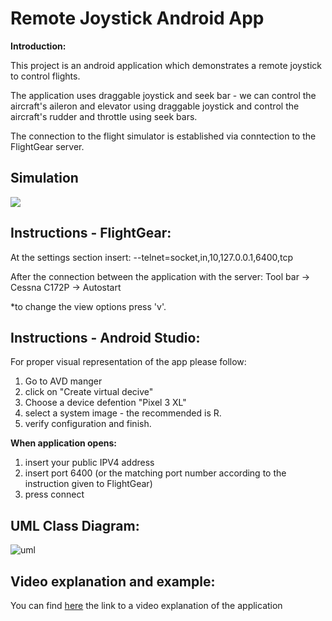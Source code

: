 # Remote Joystick Android App

**Introduction:**

This project is an android application which demonstrates a remote joystick to control flights.

The application uses draggable joystick and seek bar - we can control the aircraft's aileron and elevator using draggable joystick and control the aircraft's rudder and throttle using seek bars.

The connection to the flight simulator is established via conntection to the FlightGear server.


## Simulation
![](demo.gif)


## Instructions - FlightGear:


At the settings section insert:
--telnet=socket,in,10,127.0.0.1,6400,tcp

After the connection between the application with the server:
Tool bar -> Cessna C172P -> Autostart 

*to change the view options press 'v'.


## Instructions -  Android Studio:

For proper visual representation of the app please follow:
1. Go to AVD manger 
2. click on "Create virtual decive" 
3. Choose a device defention "Pixel 3 XL" 
4. select a system image - the recommended is R. 
5. verify configuration and finish.

**When application opens:**
1. insert your public IPV4 address
2. insert port 6400 (or the matching port number according to the instruction given to FlightGear)
3. press connect



## UML Class Diagram:

![uml](
https://i.imgur.com/VcwYQql.jpg
)


## Video explanation and example:

You can find [here](https://youtu.be/0-AW_JWXDUY) the link to a video explanation of the application



